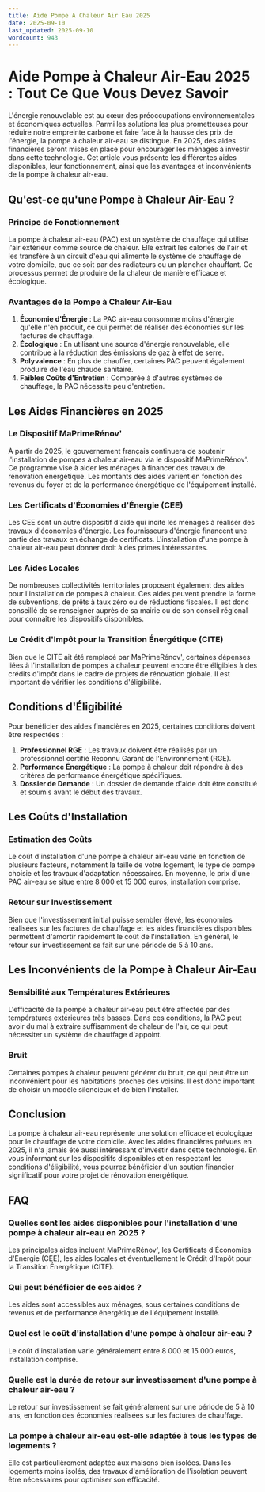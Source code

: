 ```yaml
---
title: Aide Pompe A Chaleur Air Eau 2025
date: 2025-09-10
last_updated: 2025-09-10
wordcount: 943
---
```


# Aide Pompe à Chaleur Air-Eau 2025 : Tout Ce Que Vous Devez Savoir

L'énergie renouvelable est au cœur des préoccupations environnementales et économiques actuelles. Parmi les solutions les plus prometteuses pour réduire notre empreinte carbone et faire face à la hausse des prix de l'énergie, la pompe à chaleur air-eau se distingue. En 2025, des aides financières seront mises en place pour encourager les ménages à investir dans cette technologie. Cet article vous présente les différentes aides disponibles, leur fonctionnement, ainsi que les avantages et inconvénients de la pompe à chaleur air-eau.

## Qu'est-ce qu'une Pompe à Chaleur Air-Eau ?

### Principe de Fonctionnement

La pompe à chaleur air-eau (PAC) est un système de chauffage qui utilise l'air extérieur comme source de chaleur. Elle extrait les calories de l'air et les transfère à un circuit d'eau qui alimente le système de chauffage de votre domicile, que ce soit par des radiateurs ou un plancher chauffant. Ce processus permet de produire de la chaleur de manière efficace et écologique.

### Avantages de la Pompe à Chaleur Air-Eau

1. **Économie d'Énergie** : La PAC air-eau consomme moins d'énergie qu'elle n'en produit, ce qui permet de réaliser des économies sur les factures de chauffage.
2. **Écologique** : En utilisant une source d'énergie renouvelable, elle contribue à la réduction des émissions de gaz à effet de serre.
3. **Polyvalence** : En plus de chauffer, certaines PAC peuvent également produire de l'eau chaude sanitaire.
4. **Faibles Coûts d'Entretien** : Comparée à d'autres systèmes de chauffage, la PAC nécessite peu d'entretien.

## Les Aides Financières en 2025

### Le Dispositif MaPrimeRénov'

À partir de 2025, le gouvernement français continuera de soutenir l'installation de pompes à chaleur air-eau via le dispositif MaPrimeRénov'. Ce programme vise à aider les ménages à financer des travaux de rénovation énergétique. Les montants des aides varient en fonction des revenus du foyer et de la performance énergétique de l'équipement installé.

### Les Certificats d'Économies d'Énergie (CEE)

Les CEE sont un autre dispositif d'aide qui incite les ménages à réaliser des travaux d'économies d'énergie. Les fournisseurs d'énergie financent une partie des travaux en échange de certificats. L'installation d'une pompe à chaleur air-eau peut donner droit à des primes intéressantes.

### Les Aides Locales

De nombreuses collectivités territoriales proposent également des aides pour l'installation de pompes à chaleur. Ces aides peuvent prendre la forme de subventions, de prêts à taux zéro ou de réductions fiscales. Il est donc conseillé de se renseigner auprès de sa mairie ou de son conseil régional pour connaître les dispositifs disponibles.

### Le Crédit d'Impôt pour la Transition Énergétique (CITE)

Bien que le CITE ait été remplacé par MaPrimeRénov', certaines dépenses liées à l'installation de pompes à chaleur peuvent encore être éligibles à des crédits d'impôt dans le cadre de projets de rénovation globale. Il est important de vérifier les conditions d'éligibilité.

## Conditions d'Éligibilité

Pour bénéficier des aides financières en 2025, certaines conditions doivent être respectées :

1. **Professionnel RGE** : Les travaux doivent être réalisés par un professionnel certifié Reconnu Garant de l’Environnement (RGE).
2. **Performance Énergétique** : La pompe à chaleur doit répondre à des critères de performance énergétique spécifiques.
3. **Dossier de Demande** : Un dossier de demande d'aide doit être constitué et soumis avant le début des travaux.

## Les Coûts d'Installation

### Estimation des Coûts

Le coût d'installation d'une pompe à chaleur air-eau varie en fonction de plusieurs facteurs, notamment la taille de votre logement, le type de pompe choisie et les travaux d'adaptation nécessaires. En moyenne, le prix d'une PAC air-eau se situe entre 8 000 et 15 000 euros, installation comprise.

### Retour sur Investissement

Bien que l'investissement initial puisse sembler élevé, les économies réalisées sur les factures de chauffage et les aides financières disponibles permettent d'amortir rapidement le coût de l'installation. En général, le retour sur investissement se fait sur une période de 5 à 10 ans.

## Les Inconvénients de la Pompe à Chaleur Air-Eau

### Sensibilité aux Températures Extérieures

L'efficacité de la pompe à chaleur air-eau peut être affectée par des températures extérieures très basses. Dans ces conditions, la PAC peut avoir du mal à extraire suffisamment de chaleur de l'air, ce qui peut nécessiter un système de chauffage d'appoint.

### Bruit

Certaines pompes à chaleur peuvent générer du bruit, ce qui peut être un inconvénient pour les habitations proches des voisins. Il est donc important de choisir un modèle silencieux et de bien l'installer.

## Conclusion

La pompe à chaleur air-eau représente une solution efficace et écologique pour le chauffage de votre domicile. Avec les aides financières prévues en 2025, il n'a jamais été aussi intéressant d'investir dans cette technologie. En vous informant sur les dispositifs disponibles et en respectant les conditions d'éligibilité, vous pourrez bénéficier d'un soutien financier significatif pour votre projet de rénovation énergétique.

## FAQ

### Quelles sont les aides disponibles pour l'installation d'une pompe à chaleur air-eau en 2025 ?

Les principales aides incluent MaPrimeRénov', les Certificats d'Économies d'Énergie (CEE), les aides locales et éventuellement le Crédit d'Impôt pour la Transition Énergétique (CITE).

### Qui peut bénéficier de ces aides ?

Les aides sont accessibles aux ménages, sous certaines conditions de revenus et de performance énergétique de l'équipement installé.

### Quel est le coût d'installation d'une pompe à chaleur air-eau ?

Le coût d'installation varie généralement entre 8 000 et 15 000 euros, installation comprise.

### Quelle est la durée de retour sur investissement d'une pompe à chaleur air-eau ?

Le retour sur investissement se fait généralement sur une période de 5 à 10 ans, en fonction des économies réalisées sur les factures de chauffage.

### La pompe à chaleur air-eau est-elle adaptée à tous les types de logements ?

Elle est particulièrement adaptée aux maisons bien isolées. Dans les logements moins isolés, des travaux d'amélioration de l'isolation peuvent être nécessaires pour optimiser son efficacité.